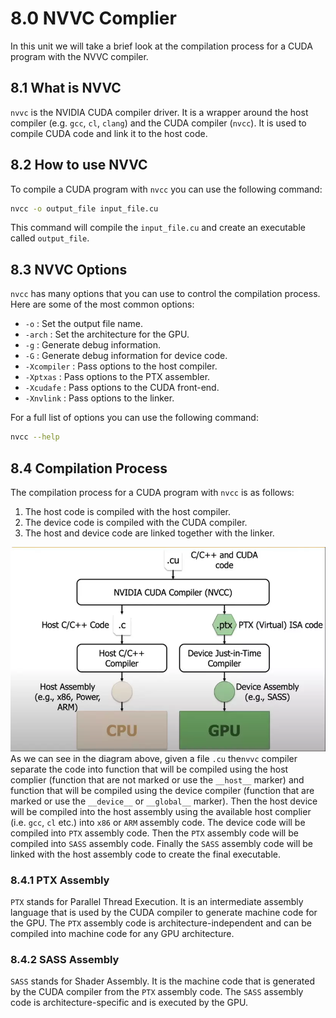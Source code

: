 # 8.0 NVVC Complier

In this unit we will take a brief look at the compilation process for a CUDA program with the NVVC compiler.

## 8.1 What is NVVC

`nvvc` is the NVIDIA CUDA compiler driver. It is a wrapper around the host compiler (e.g. `gcc`, `cl`, `clang`) and the CUDA compiler (`nvcc`). It is used to compile CUDA code and link it to the host code.

## 8.2 How to use NVVC

To compile a CUDA program with `nvcc` you can use the following command:

```bash
nvcc -o output_file input_file.cu
```

This command will compile the `input_file.cu` and create an executable called `output_file`.

## 8.3 NVVC Options

`nvcc` has many options that you can use to control the compilation process. Here are some of the most common options:

- `-o` : Set the output file name.
- `-arch` : Set the architecture for the GPU.
- `-g` : Generate debug information.
- `-G` : Generate debug information for device code.
- `-Xcompiler` : Pass options to the host compiler.
- `-Xptxas` : Pass options to the PTX assembler.
- `-Xcudafe` : Pass options to the CUDA front-end.
- `-Xnvlink` : Pass options to the linker.

For a full list of options you can use the following command:

```bash
nvcc --help
```

## 8.4 Compilation Process

The compilation process for a CUDA program with `nvcc` is as follows:

1. The host code is compiled with the host compiler.
2. The device code is compiled with the CUDA compiler.
3. The host and device code are linked together with the linker.


![nvvc](/images/17_image.png)
As we can see in the diagram above, given a file `.cu` the`nvvc` compiler separate the code into function that will be compiled using the host complier (function that are not marked or use the `__host__` marker) and function that will be compiled using the device compiler (function that are marked or use the  `__device__` or `__global__` marker). Then the host device will be compiled into the host assembly using the available host complier (i.e. `gcc`, `cl` etc.) into `x86` or `ARM` assembly code. The device code will be compiled into `PTX` assembly code. Then the `PTX` assembly code will be compiled into `SASS` assembly code. Finally the `SASS` assembly code will be linked with the host assembly code to create the final executable.

### 8.4.1 PTX Assembly

`PTX` stands for Parallel Thread Execution. It is an intermediate assembly language that is used by the CUDA compiler to generate machine code for the GPU. The `PTX` assembly code is architecture-independent and can be compiled into machine code for any GPU architecture.

### 8.4.2 SASS Assembly

`SASS` stands for Shader Assembly. It is the machine code that is generated by the CUDA compiler from the `PTX` assembly code. The `SASS` assembly code is architecture-specific and is executed by the GPU.

